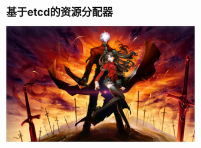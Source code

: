 基于etcd的资源分配器
===============================

![fsn](https://github.com/qjpcpu/servant-cluster/raw/master/doc/fsn.jpg)
